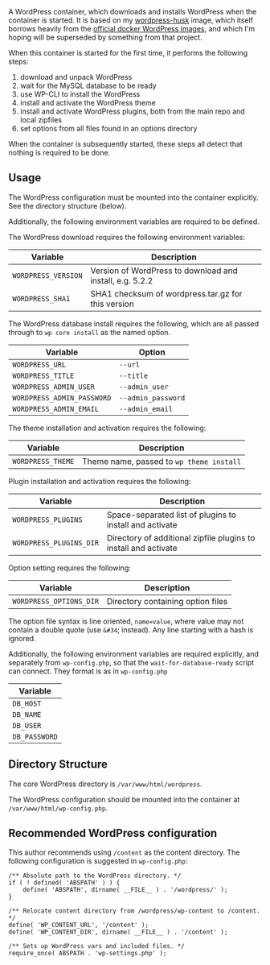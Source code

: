 A WordPress container, which downloads and installs WordPress when the container
is started.  It is based on my
[wordpress-husk](https://github.com/tesujimath/docker-wordpress-husk) image,
which itself borrows heavily from the
[official docker WordPress images](https://github.com/docker-library/wordpress),
and which I'm hoping will be superseded by something from that project.

When this container is started for the first time, it performs the following steps:

1. download and unpack WordPress
2. wait for the MySQL database to be ready
3. use WP-CLI to install the WordPress
4. install and activate the WordPress theme
5. install and activate WordPress plugins, both from the main repo and local zipfiles
6. set options from all files found in an options directory

When the container is subsequently started, these steps all detect that nothing
is required to be done.

## Usage

The WordPress configuration must be mounted into the container explicitly.  See
the directory structure (below).

Additionally, the following environment variables are required to be defined.

The WordPress download requires the following environment variables:

| Variable            | Description                                              |
|---------------------|----------------------------------------------------------|
| `WORDPRESS_VERSION` | Version of WordPress to download and install, e.g. 5.2.2 |
| `WORDPRESS_SHA1`    | SHA1 checksum of wordpress.tar.gz for this version       |

The WordPress database install requires the following, which are all passed
through to `wp core install` as the named option.

| Variable                   | Option             |
|----------------------------|--------------------|
| `WORDPRESS_URL`            | `--url`            |
| `WORDPRESS_TITLE`          | `--title`          |
| `WORDPRESS_ADMIN_USER`     | `--admin_user`     |
| `WORDPRESS_ADMIN_PASSWORD` | `--admin_password` |
| `WORDPRESS_ADMIN_EMAIL`    | `--admin_email`    |

The theme installation and activation requires the following:

| Variable          | Description                              |
|-------------------|------------------------------------------|
| `WORDPRESS_THEME` | Theme name, passed to `wp theme install` |

Plugin installation and activation  requires the following:

| Variable                | Description                                                     |
|-------------------------|-----------------------------------------------------------------|
| `WORDPRESS_PLUGINS`     | Space-separated list of plugins to install and activate         |
| `WORDPRESS_PLUGINS_DIR` | Directory of additional zipfile plugins to install and activate |


Option setting requires the following:

| Variable                | Description                       |
|-------------------------|-----------------------------------|
| `WORDPRESS_OPTIONS_DIR` | Directory containing option files |

The option file syntax is line oriented, `name=value`, where value may not
contain a double quote (use `&#34`; instead).  Any line starting with a hash is
ignored.

Additionally, the following environment variables are required explicitly, and
separately from `wp-config.php`, so that the `wait-for-database-ready` script
can connect.  They format is as in `wp-config.php`

| Variable      |
|---------------|
| `DB_HOST`     |
| `DB_NAME`     |
| `DB_USER`     |
| `DB_PASSWORD` |


## Directory Structure

The core WordPress directory is `/var/www/html/wordpress`.

The WordPress configuration should be mounted into the container at
`/var/www/html/wp-config.php`.

## Recommended WordPress configuration

This author recommends using `/content` as the content directory.  The following
configuration is suggested in `wp-config.php`:

```
/** Absolute path to the WordPress directory. */
if ( ! defined( 'ABSPATH' ) ) {
	define( 'ABSPATH', dirname( __FILE__ ) . '/wordpress/' );
}

/** Relocate content directory from /wordpress/wp-content to /content. */
define( 'WP_CONTENT_URL', '/content' );
define( 'WP_CONTENT_DIR', dirname( __FILE__ ) . '/content' );

/** Sets up WordPress vars and included files. */
require_once( ABSPATH . 'wp-settings.php' );
```
